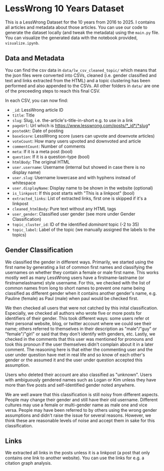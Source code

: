 # LessWrong 10 Years Dataset

This is a LessWrong Dataset for the 10 years from 2016 to 2025. I contains all articles and metadata about those articles.
You can use our code to generate the dataset locally (and tweak the metadata) using the `main.py` file. You can visualize
the generated data with the notebook provided, `visualize.ipynb`.

## Data and Metadata

You can find the csv data in `data/lw_csv_cleaned_topic/` which means that the json files were converted into CSVs, cleaned (i.e. gender classified and text and links extracted from the HTML) and a topic clustering has been performed and also appended to the CSVs. All other folders in `data/` are one of the preceeding steps to reach this final CSV.

In each CSV, you can now find:

- `_id`:    LessWrong article ID
- `title`:  Title
- `slug`:   Slug, i.e. the-article's-title-in-short e.g. to use in a link
- `pageUrl`:    Url which is https://www.lesswrong.com/posts/*_id*/*slug*
- `postedAt`:   Date of posting
- `baseScore`:  LessWrong score (users can upvote and downvote articles)
- `voteCount`:  How many users upvoted and downvoted and article
- `commentCount`:   Number of comments
- `meta`:   If it is a meta post (bool)
- `question`:  If it is a question-type (bool)
- `htmlBody`:   The original HTML
- `user.username`:  Username (internal but showed in case there is no display name)
- `user.slug`:  Username lowercase and with hyphens instead of whitespace
- `user.displayName`:   Display name to be shown in the website (optional)
- `is_linkpost`:    If this post starts with "This is a linkpost" (bool)
- `extracted_links`:    List of extracted links, first one is skipped if it's a linkpost
- `cleaned_htmlBody`:   Pure text without any HTML tags
- `user_gender`:    Classified user gender (see more under Gender Classification)
- `topic_cluster_id`:   ID of the identified *dominant* topic (-2 to 35)
- `topic_label`:    Label of the topic (we manually assigned the labels to the topics)

## Gender Classification

We classified the gender in different ways. Primarily, we started using the first name by generating a list of common first names and classifying the usernames on whether they contain a female or male first name. This works mostly well as many LessWrong users have a firstname-lastname (or firstnamelastname) style username. For this, we checked with the list of common names from long to short names to prevent one name being classified as different gender when it contains another gender's name, e.g. Pauline (female) as Paul (male) when paul would be checked first.

We then checked all users that were not catched by this inital classification. Especially, we checked all authors who wrote five or more posts for identifiers of their gender. This took different ways: some users refer ot their personal website, blog, or twitter account where we could see their name; others referred to themselves in their description as "male"/"guy" or "female"/"girl" or said that they don't identify with genders, etc. Lastly, we checked in the comments that this user was mentioned for pronouns and took this pronoun if the user themselves didn't complain about it in a later comment. The reasoning here is that either the commenting user and the user under question have met in real life and so know of each other's gender or the assumed it and the user under question accepted this assumption.

Users who deleted their account are also classified as "unknown". Users with ambiguously gendered names such as Logan or Kim unless they have more than five posts and self-identified gender noted anywhere.

We are well aware that this classification is still noisy from different aspects. People may change their gender and still have their old username. Different cultures may use a female or multi-gender name as male one and vice versa. People may have been referred to by others using the wrong gender assumptions and didn't raise the issue for several reasons. However, we think these are reasonable levels of noise and accept them in sake for this classification.

## Links

We extracted all links in the posts unless it is a linkpost (a post that only contains one link to another website). You can use the links for e.g. a citation graph analysis.